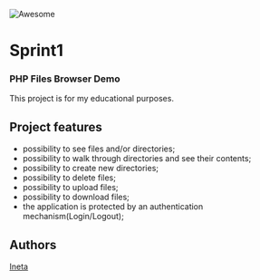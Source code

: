 ![Awesome](https://cdn.rawgit.com/sindresorhus/awesome/d7305f38d29fed78fa85652e3a63e154dd8e8829/media/badge.svg)

# Sprint1
### PHP Files Browser Demo

This project is for my educational purposes.


## Project features
- possibility to see files and/or directories;
- possibility to walk through directories and see their contents;
- possibility to create new directories;
- possibility to delete files;
- possibility to upload files;
- possibility to download files;
- the application is protected by an authentication mechanism(Login/Logout);


## Authors
[Ineta](https://github.com/InetaVei)